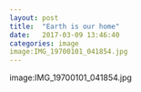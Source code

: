 ```yaml
---
layout: post
title:  "Earth is our home"
date:   2017-03-09 13:46:40
categories: image
image:IMG_19700101_041854.jpg
---
```


image:IMG_19700101_041854.jpg

